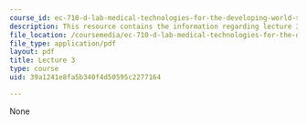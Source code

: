 ```yaml
---
course_id: ec-710-d-lab-medical-technologies-for-the-developing-world-spring-2010
description: This resource contains the information regarding lecture 3.
file_location: /coursemedia/ec-710-d-lab-medical-technologies-for-the-developing-world-spring-2010/39a1241e8fa5b340f4d50595c2277164_MITEC_710S10_infecdses_OCW.pdf
file_type: application/pdf
layout: pdf
title: Lecture 3
type: course
uid: 39a1241e8fa5b340f4d50595c2277164

---
```

None